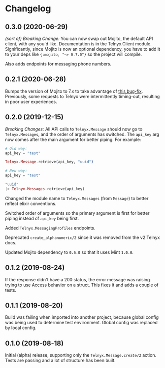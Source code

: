 # Changelog

## 0.3.0 (2020-06-29)

*(sort of) Breaking Change:* You can now swap out Mojito, the default API client, with any you'd like. Documentation is in the Telnyx.Client module. Significantly, since Mojito is now an optional dependency, you have to add it to your deps like `{:mojito, "~> 0.7.0"}` so the project will compile.

Also adds endpoints for messaging phone numbers.

## 0.2.1 (2020-06-28)

Bumps the version of Mojito to 7.x to take advantage of [this bug-fix](https://github.com/appcues/mojito/pull/59). Previously, some requests to Telnyx were intermittently timing-out, resulting in poor user experiences.

## 0.2.0 (2019-12-15)

*Breaking Changes:*
All API calls to `Telnyx.Message` should now go to `Telnyx.Messages`, and the order of arguments has switched. The `api_key` arg now comes after the main argument for better piping. For example:

```elixir
# Old way:
api_key = "test"

Telnyx.Message.retrieve(api_key, "uuid")

# New way: 
api_key = "test"

"uuid"
|> Telnyx.Messages.retrieve(api_key)

```

Changed the module name to `Telnyx.Messages` (from `Message`) to better reflect elixir conventions.

Switched order of arguments so the primary argument is first for better piping instead of `api_key` being first.

Added `Telnyx.MessagingProfiles` endpoints.

Deprecated `create_alphanumeric/2` since it was removed from the v2 Telnyx docs.

Updated Mojito dependency to `0.6.0` so that it uses Mint `1.0.0`.

## 0.1.2 (2019-08-24)

If the response didn't have a 200 status, the error message was raising trying to use Access behavior on a struct. This fixes it and adds a couple of tests.

## 0.1.1 (2019-08-20)

Build was failing when imported into another project, because global config was being used to determine test environment. Global config was replaced by local config.

## 0.1.0 (2019-08-18)

Initial (alpha) release, supporting only the `Telnyx.Message.create/2` action. Tests are passing and a lot of structure has been built.